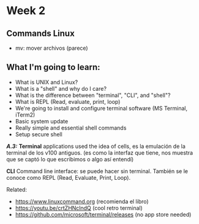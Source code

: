  # Week 2
 
 ## Commands Linux
 - mv: mover archivos (parece)

## What I'm going to learn:
- What is UNIX and Linux?
- What is a "shell" and why do I care?
- What is the difference between "terminal", "CLI", and "shell"?
- What is REPL (Read, evaluate, print, loop)
- We're going to install and configure terminal software (MS Terminal, iTerm2)
- Basic system update
- Really simple and essential shell commands
- Setup secure shell

***A.3:***
**Terminal** applications used the idea of cells, es la emulación de la terminal de los v100 antiguos.
(es como la interfaz que tiene, nos muestra que se captó lo que escribimos o algo así entendí)

**CLI**
Command line interface: se puede hacer sin terminal. También se le conoce como REPL (Read, Evaluate, Print, Loop).






Related:
- https://www.linuxcommand.org (recomienda el libro)
- https://youtu.be/crtZHNclndQ (cool retro terminal)
- https://github.com/microsoft/terminal/releases (no app store needed)

